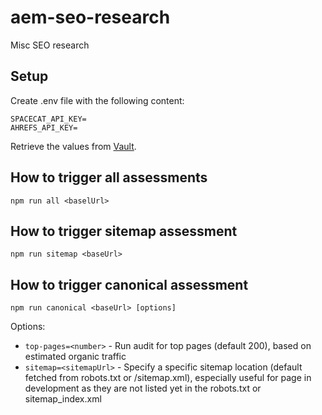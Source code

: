 # aem-seo-research
Misc SEO research

## Setup
Create .env file with the following content:
```
SPACECAT_API_KEY=
AHREFS_API_KEY=
```
Retrieve the values from [Vault](https://vault-amer.adobe.net/ui/vault/secrets/aem_exp_success_eng/show/spacecat/seo).

## How to trigger all assessments

`npm run all <baselUrl>`

## How to trigger sitemap assessment

`npm run sitemap <baseUrl>`

## How to trigger canonical assessment

`npm run canonical <baseUrl> [options]`

Options:
- `top-pages=<number>` - Run audit for top pages (default 200), based on estimated organic traffic
- `sitemap=<sitemapUrl>` - Specify a specific sitemap location (default fetched from robots.txt or /sitemap.xml), especially useful for page in development as they are not listed yet in the robots.txt or sitemap_index.xml
